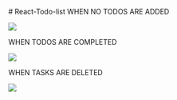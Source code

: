 #   R e a c t - T o d o - l i s t 
 WHEN NO TODOS ARE ADDED

 <img src="https://github.com/AasthaSuryavanshi/React-Todo-list/assets/127786788/7937853c-f669-4bff-b179-49e48d13bd92">


WHEN TODOS ARE COMPLETED

<img src="https://github.com/AasthaSuryavanshi/React-Todo-list/assets/127786788/846aeec0-358d-487d-9557-5a8229e29461">


WHEN TASKS ARE DELETED

<img src="https://github.com/AasthaSuryavanshi/React-Todo-list/assets/127786788/5d35d9cb-96f8-4dd3-8e4d-87d88bdffbf7">

